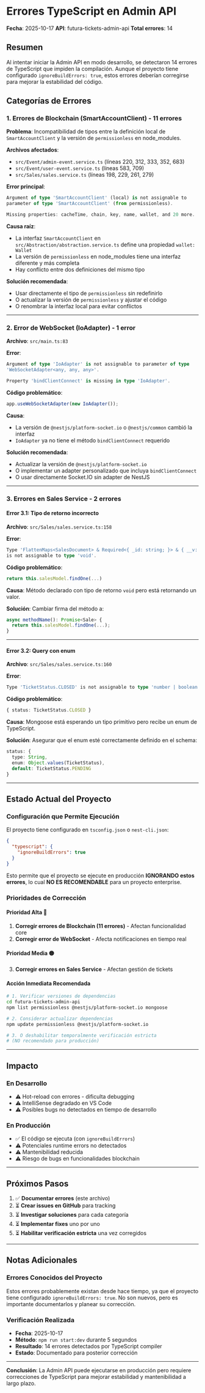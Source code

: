 # Errores TypeScript en Admin API

**Fecha**: 2025-10-17
**API**: futura-tickets-admin-api
**Total errores**: 14

## Resumen

Al intentar iniciar la Admin API en modo desarrollo, se detectaron 14 errores de TypeScript que impiden la compilación. Aunque el proyecto tiene configurado `ignoreBuildErrors: true`, estos errores deberían corregirse para mejorar la estabilidad del código.

## Categorías de Errores

### 1. Errores de Blockchain (SmartAccountClient) - 11 errores

**Problema**: Incompatibilidad de tipos entre la definición local de `SmartAccountClient` y la versión de `permissionless` en node_modules.

**Archivos afectados**:
- `src/Event/admin-event.service.ts` (líneas 220, 312, 333, 352, 683)
- `src/Event/user-event.service.ts` (líneas 583, 709)
- `src/Sales/sales.service.ts` (líneas 198, 229, 261, 279)

**Error principal**:
```typescript
Argument of type 'SmartAccountClient' (local) is not assignable to
parameter of type 'SmartAccountClient' (from permissionless).

Missing properties: cacheTime, chain, key, name, wallet, and 20 more.
```

**Causa raíz**:
- La interfaz `SmartAccountClient` en `src/Abstraction/abstraction.service.ts` define una propiedad `wallet: Wallet`
- La versión de `permissionless` en node_modules tiene una interfaz diferente y más completa
- Hay conflicto entre dos definiciones del mismo tipo

**Solución recomendada**:
- Usar directamente el tipo de `permissionless` sin redefinirlo
- O actualizar la versión de `permissionless` y ajustar el código
- O renombrar la interfaz local para evitar conflictos

---

### 2. Error de WebSocket (IoAdapter) - 1 error

**Archivo**: `src/main.ts:83`

**Error**:
```typescript
Argument of type 'IoAdapter' is not assignable to parameter of type
'WebSocketAdapter<any, any, any>'.

Property 'bindClientConnect' is missing in type 'IoAdapter'.
```

**Código problemático**:
```typescript
app.useWebSocketAdapter(new IoAdapter());
```

**Causa**:
- La versión de `@nestjs/platform-socket.io` o `@nestjs/common` cambió la interfaz
- `IoAdapter` ya no tiene el método `bindClientConnect` requerido

**Solución recomendada**:
- Actualizar la versión de `@nestjs/platform-socket.io`
- O implementar un adapter personalizado que incluya `bindClientConnect`
- O usar directamente Socket.IO sin adapter de NestJS

---

### 3. Errores en Sales Service - 2 errores

#### Error 3.1: Tipo de retorno incorrecto
**Archivo**: `src/Sales/sales.service.ts:158`

**Error**:
```typescript
Type 'FlattenMaps<SalesDocument> & Required<{ _id: string; }> & { __v: number; }'
is not assignable to type 'void'.
```

**Código problemático**:
```typescript
return this.salesModel.findOne(...)
```

**Causa**: Método declarado con tipo de retorno `void` pero está retornando un valor.

**Solución**: Cambiar firma del método a:
```typescript
async methodName(): Promise<Sale> {
  return this.salesModel.findOne(...);
}
```

---

#### Error 3.2: Query con enum
**Archivo**: `src/Sales/sales.service.ts:160`

**Error**:
```typescript
Type 'TicketStatus.CLOSED' is not assignable to type 'number | boolean'.
```

**Código problemático**:
```typescript
{ status: TicketStatus.CLOSED }
```

**Causa**: Mongoose está esperando un tipo primitivo pero recibe un enum de TypeScript.

**Solución**: Asegurar que el enum esté correctamente definido en el schema:
```typescript
status: {
  type: String,
  enum: Object.values(TicketStatus),
  default: TicketStatus.PENDING
}
```

---

## Estado Actual del Proyecto

### Configuración que Permite Ejecución
El proyecto tiene configurado en `tsconfig.json` o `nest-cli.json`:
```json
{
  "typescript": {
    "ignoreBuildErrors": true
  }
}
```

Esto permite que el proyecto se ejecute en producción **IGNORANDO estos errores**, lo cual **NO ES RECOMENDABLE** para un proyecto enterprise.

### Prioridades de Corrección

#### Prioridad Alta 🔴
1. **Corregir errores de Blockchain (11 errores)** - Afectan funcionalidad core
2. **Corregir error de WebSocket** - Afecta notificaciones en tiempo real

#### Prioridad Media 🟡
3. **Corregir errores en Sales Service** - Afectan gestión de tickets

#### Acción Inmediata Recomendada
```bash
# 1. Verificar versiones de dependencias
cd futura-tickets-admin-api
npm list permissionless @nestjs/platform-socket.io mongoose

# 2. Considerar actualizar dependencias
npm update permissionless @nestjs/platform-socket.io

# 3. O deshabilitar temporalmente verificación estricta
# (NO recomendado para producción)
```

---

## Impacto

### En Desarrollo
- ⚠️ Hot-reload con errores - dificulta debugging
- ⚠️ IntelliSense degradado en VS Code
- ⚠️ Posibles bugs no detectados en tiempo de desarrollo

### En Producción
- ✅ El código se ejecuta (con `ignoreBuildErrors`)
- ⚠️ Potenciales runtime errors no detectados
- ⚠️ Mantenibilidad reducida
- ⚠️ Riesgo de bugs en funcionalidades blockchain

---

## Próximos Pasos

1. ✅ **Documentar errores** (este archivo)
2. ⏳ **Crear issues en GitHub** para tracking
3. ⏳ **Investigar soluciones** para cada categoría
4. ⏳ **Implementar fixes** uno por uno
5. ⏳ **Habilitar verificación estricta** una vez corregidos

---

## Notas Adicionales

### Errores Conocidos del Proyecto
Estos errores probablemente existan desde hace tiempo, ya que el proyecto tiene configurado `ignoreBuildErrors: true`. No son nuevos, pero es importante documentarlos y planear su corrección.

### Verificación Realizada
- **Fecha**: 2025-10-17
- **Método**: `npm run start:dev` durante 5 segundos
- **Resultado**: 14 errores detectados por TypeScript compiler
- **Estado**: Documentado para posterior corrección

---

**Conclusión**: La Admin API puede ejecutarse en producción pero requiere correcciones de TypeScript para mejorar estabilidad y mantenibilidad a largo plazo.
